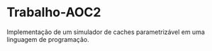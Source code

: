 # Trabalho-AOC2
 Implementação de um simulador de caches parametrizável em uma linguagem de programação.
